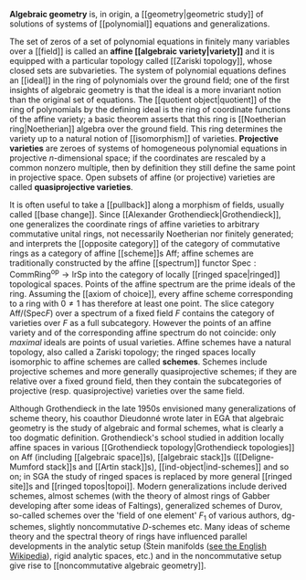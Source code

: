 __Algebraic geometry__ is, in origin, a [[geometry|geometric study]] of solutions of systems of [[polynomial]] equations and generalizations.

The set of zeros of a set of polynomial equations in finitely many variables over a [[field]] is called an __affine [[algebraic variety|variety]]__ and it is equipped with a particular topology called [[Zariski topology]], whose closed sets are subvarieties. The system of polynomial equations defines an [[ideal]] in the ring of polynomials over the ground field; one of the first insights of algebraic geometry is that the ideal is a more invariant notion than the original set of equations. The [[quotient object|quotient]] of the ring of polynomials by the defining ideal is the ring of coordinate functions of the affine variety; a basic theorem asserts that this ring is [[Noetherian ring|Noetherian]] algebra over the ground field. This ring determines the variety up to a natural notion of [[isomorphism]] of varieties. __Projective varieties__ are zeroes of systems of homogeneous polynomial equations in projective $n$-dimensional space; if the coordinates are rescaled by a common nonzero multiple, then by definition they still define the same point in projective space. Open subsets of affine (or projective) varieties are called __quasiprojective varieties__.

It is often useful to take a [[pullback]] along a morphism of fields, usually called [[base change]]. Since [[Alexander Grothendieck|Grothendieck]], one generalizes the coordinate rings of affine varieties to arbitrary commutative unital rings, not necessarily Noetherian nor finitely generated; and interprets the [[opposite category]] of the category of commutative rings as a category of affine [[scheme]]s $\mathrm{Aff}$; affine schemes are traditionally constructed by the affine [[spectrum]] functor $\mathrm{Spec}:\mathrm{CommRing}^{\mathrm{op}}\to\mathrm{lrSp}$ into the category of locally [[ringed space|ringed]] topological spaces. Points of the affine spectrum are the prime ideals of the ring. Assuming the [[axiom of choice]], every affine scheme corresponding to a ring with $0 \neq 1$ has therefore at least one point. The slice category $\mathrm{Aff}/(\mathrm{Spec} F)$ over a spectrum of a fixed field $F$ contains the category of varieties over $F$ as a full subcategory. However the points of an affine variety and of the corresponding affine spectrum do not coincide: only *maximal* ideals are points of usual varieties. Affine schemes have a natural topology, also called a Zariski topology; the ringed spaces locally isomorphic to affine schemes are called __schemes__. Schemes include projective schemes and more generally quasiprojective schemes; if they are relative over a fixed ground field, then they contain the subcategories of projective (resp. quasiprojective) varieties over the same field.

Although Grothendieck in the late 1950s envisioned many generalizations of scheme theory, his coauthor Dieudonné wrote later in EGA that algebraic geometry is the study of algebraic and formal schemes, what is clearly a too dogmatic definition. Grothendieck's school studied in addition locally affine spaces in various [[Grothendieck topology|Grothendieck topologies]] on $\mathrm{Aff}$ (including [[algebraic space]]s), [[algebraic stack]]s ([[Deligne-Mumford stack]]s and [[Artin stack]]s), [[ind-object|ind-schemes]] and so on; in SGA the study of ringed spaces is replaced by more general [[ringed site]]s and [[ringed topos|topoi]]. Modern generalizations include derived schemes, almost schemes (with the theory of almost rings of Gabber developing after some ideas of Faltings), generalized schemes of Durov, so-called schemes over the 'field of one element' $F_1$ of various authors, dg-schemes, slightly noncommutative $D$-schemes etc. Many ideas of scheme theory and the spectral theory of rings have influenced parallel developments in the analytic setup (Stein manifolds ([see the English Wikipedia](http://en.wikipedia.org/wiki/Stein_manifold)), rigid analytic spaces, etc.) and in the noncommutative setup give rise to [[noncommutative algebraic geometry]].